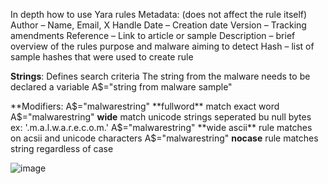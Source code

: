 In depth how to use Yara rules
Metadata: (does not affect the rule itself)
Author – Name, Email, X Handle
Date – Creation date
Version – Tracking amendments
Reference – Link to article or sample
Description – brief overview of the rules purpose and malware aiming to detect
Hash – list of sample hashes that were used to create rule

**Strings**: Defines search criteria
The string from the malware needs to be declared a variable
A$="string from malware sample"

**Modifiers:
A$="malwarestring" **fullword** match exact word
A$="malwarestring" **wide** match unicode strings seperated bu null bytes ex: '.m.a.l.w.a.r.e.c.o.m.'
A$="malwarestring" **wide ascii** rule matches on acsii and unicode characters
A$="malwarestring" **nocase** rule matches string regardless of case

![image](https://github.com/user-attachments/assets/8d3e749f-ddad-4d0c-9ab1-7598c2ecac17)
